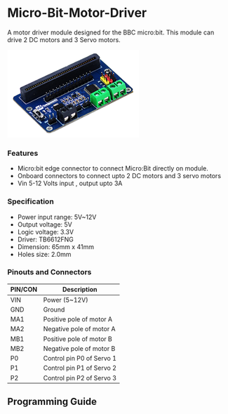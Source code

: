 # Micro-Bit-Motor-Driver
A motor driver module designed for the BBC micro:bit. This module can drive 2 DC motors and 3 Servo motors.

<img src="images/product_img.png" height="200" width="300" />

### Features
* Micro:bit edge connector to connect Micro:Bit directly on module.
* Onboard connectors to connect upto 2 DC motors and 3 servo motors
* Vin 5-12 Volts input , output upto 3A

### Specification
* Power input range: 5V~12V
* Output voltage: 5V
* Logic voltage: 3.3V
* Driver: TB6612FNG
* Dimension: 65mm x 41mm
* Holes size: 2.0mm

### Pinouts and Connectors

| PIN/CON | Description |
| ------- | ----------- |
| VIN | Power (5~12V) |
| GND | Ground |
| MA1 | Positive pole of motor A |
| MA2 | Negative pole of motor A |
| MB1 | Positive pole of motor B |
| MB2 | Negative pole of motor B |
| P0 | Control pin P0 of Servo 1 |
| P1 | Control pin P1 of Servo 2 |
| P2 | Control pin P2 of Servo 3 |

## Programming Guide
